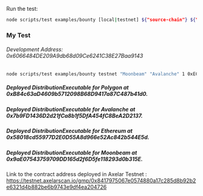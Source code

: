 Run the test:

```bash
node scripts/test examples/bounty [local|testnet] ${"source-chain"} ${"destination-chain"} ${amount} ${account} ${account2} ${message}
```

### My Test

###### Development Address: 0x6066484DE209A9db68d09Ce6241C38E27Baa9143

```bash
node scripts/test examples/bounty testnet "Moonbeam" "Avalanche" 1 0xECB744a62223dff29be652071974f51Bc8F0C0c6 "Chop life" 
```
##### Deployed DistributionExecutable for Polygon at 0xB84c63aD4609b5712098B68D9417a87C487b41d0.
##### Deployed DistributionExecutable for Avalanche at 0x7b9FD1436D2d21fCa8b1f5DfA454fC8BeA2D2137.
##### Deployed DistributionExecutable for Ethereum at 0x58018cd55977D2E0D55A8d966e52Ac842b544E5d.
##### Deployed DistributionExecutable for Moonbeam at 0x9aE07543759709DD165d2f6D5fe118293d0b315E.

Link to the contract address deployed in Axelar Testnet : https://testnet.axelarscan.io/gmp/0x8417975067e0574880a17c285d8b92b2e6321d4b882be6b9743e9df4ea204726
